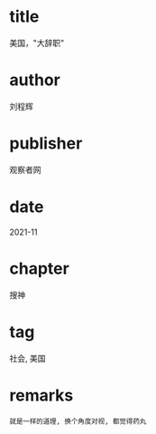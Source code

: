 # title
美国，"大辞职"

# author
刘程辉

# publisher
观察者网

# date
2021-11

# chapter
搜神

# tag
社会, 美国

# remarks
`就是一样的道理, 换个角度对视, 都觉得药丸`
